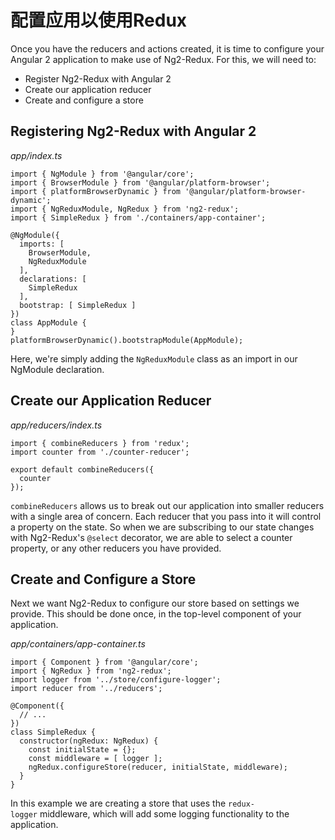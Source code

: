 # 配置应用以使用Redux

Once you have the reducers and actions created, it is time to configure your Angular 2 application to make use of Ng2-Redux. For this, we will need to:

- Register Ng2-Redux with Angular 2
- Create our application reducer
- Create and configure a store

## Registering Ng2-Redux with Angular 2

*app/index.ts*

```
import { NgModule } from '@angular/core';
import { BrowserModule } from '@angular/platform-browser';
import { platformBrowserDynamic } from '@angular/platform-browser-dynamic';
import { NgReduxModule, NgRedux } from 'ng2-redux';
import { SimpleRedux } from './containers/app-container';

@NgModule({
  imports: [
    BrowserModule,
    NgReduxModule
  ],
  declarations: [
    SimpleRedux
  ],
  bootstrap: [ SimpleRedux ]
})
class AppModule {
}
platformBrowserDynamic().bootstrapModule(AppModule);

```

Here, we're simply adding the `NgReduxModule` class as an import in our NgModule declaration.

## Create our Application Reducer

*app/reducers/index.ts*

```
import { combineReducers } from 'redux';
import counter from './counter-reducer';

export default combineReducers({
  counter
});

```

`combineReducers` allows us to break out our application into smaller reducers with a single area of concern. Each reducer that you pass into it will control a property on the state. So when we are subscribing to our state changes with Ng2-Redux's `@select` decorator, we are able to select a counter property, or any other reducers you have provided.

## Create and Configure a Store

Next we want Ng2-Redux to configure our store based on settings we provide. This should be done once, in the top-level component of your application.

*app/containers/app-container.ts*

```
import { Component } from '@angular/core';
import { NgRedux } from 'ng2-redux';
import logger from '../store/configure-logger';
import reducer from '../reducers';

@Component({
  // ...
})
class SimpleRedux {
  constructor(ngRedux: NgRedux) {
    const initialState = {};
    const middleware = [ logger ];
    ngRedux.configureStore(reducer, initialState, middleware);
  }
}

```

In this example we are creating a store that uses the `redux-logger` middleware, which will add some logging functionality to the application.